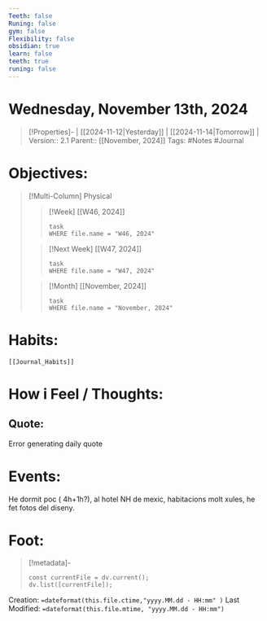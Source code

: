 ```yaml
---
Teeth: false
Runing: false
gym: false
Flexibility: false
obsidian: true
learn: false
teeth: true
runing: false
---
```

# Wednesday, November 13th, 2024
>[!Properties]- | [[2024-11-12|Yesterday]] | [[2024-11-14|Tomorrow]] |
>Version:: 2.1
>Parent:: [[November, 2024]]
>Tags: #Notes #Journal 

# Objectives:
>[!Multi-Column] Physical
>>[!Week] [[W46, 2024]]
>>```dataview
>>task
>>WHERE file.name = "W46, 2024"
>>```
>
>>[!Next Week] [[W47, 2024]]
>>```dataview
>>task
>>WHERE file.name = "W47, 2024"
>>```
>
>>[!Month] [[November, 2024]]
>>```dataview
>>task
>>WHERE file.name = "November, 2024"
>>```
>
# Habits:
```meta-bind-embed
[[Journal_Habits]]
```

# How i Feel  /  Thoughts:



## Quote:
Error generating daily quote

# Events:
He dormit poc ( 4h+1h?), al hotel NH de mexic, habitacions molt xules, he fet fotos del diseny. 


# Foot:

>[!metadata]-
>```dataviewjs
>const currentFile = dv.current();
>dv.list([currentFile]);
>```

Creation:          `=dateformat(this.file.ctime,"yyyy.MM.dd - HH:mm" )`
Last Modified:  `=dateformat(this.file.mtime, "yyyy.MM.dd - HH:mm")`

